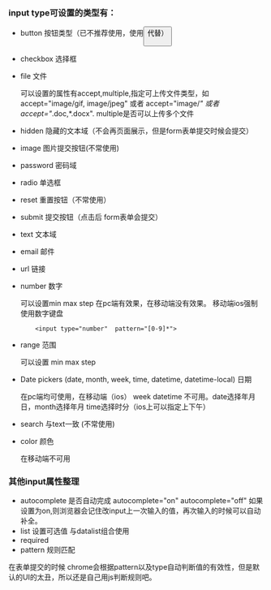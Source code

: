 ### input type可设置的类型有：
* button 按钮类型（已不推荐使用，使用<button>代替）

* checkbox 选择框

* file 文件

    可以设置的属性有accept,multiple,指定可上传文件类型，如accept="image/gif, image/jpeg" 或者 accept="image/*" 或者 accept="*.doc,*.docx".
    multiple是否可以上传多个文件
    
* hidden 隐藏的文本域（不会再页面展示，但是form表单提交时候会提交）

* image 图片提交按钮(不常使用)

* password 密码域

* radio 单选框

* reset 重置按钮（不常使用）

* submit 提交按钮（点击后 form表单会提交）

* text 文本域

* email 邮件

* url 链接

* number 数字

    可以设置min max step 在pc端有效果，在移动端没有效果。 移动端ios强制使用数字键盘 
    ```(html)
        <input type="number"  pattern="[0-9]*">
    ```
    
* range 范围

    可以设置 min max step
    
* Date pickers (date, month, week, time, datetime, datetime-local) 日期

    在pc端均可使用，在移动端（ios） week datetime 不可用。date选择年月日，month选择年月 time选择时分（ios上可以指定上下午）
    
* search 与text一致 (不常使用)

* color 颜色 

    在移动端不可用
    
 ### 其他input属性整理
 * autocomplete 是否自动完成 autocomplete="on" autocomplete="off" 如果设置为on,则浏览器会记住改input上一次输入的值，再次输入的时候可以自动补全。
 * list 设置可选值 与datalist组合使用
 * required
 * pattern 规则匹配
 
 
在表单提交的时候 chrome会根据pattern以及type自动判断值的有效性，但是默认的UI的太丑，所以还是自己用js判断规则吧。
